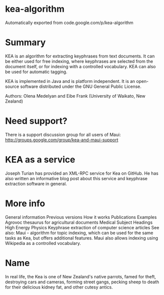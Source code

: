 # kea-algorithm
Automatically exported from code.google.com/p/kea-algorithm

# Summary
KEA is an algorithm for extracting keyphrases from text documents. It can be either used for free indexing, where keyphrases are selected from the document itself, or for indexing with a controlled vocabulary. KEA can also be used for automatic tagging.

KEA is implemented in Java and is platform independent. It is an open-source software distributed under the GNU General Public License.

Authors: Olena Medelyan and Eibe Frank (University of Waikato, New Zealand)

# Need support?
There is a support discussion group for all users of Maui: http://groups.google.com/group/kea-and-maui-support

# KEA as a service
Joseph Turian has provided an XML-RPC service for Kea on GitHub. He has also written an informative blog post about this service and keyphrase extraction software in general.

# More info
General information
Previous versions
How it works
Publications
Examples
Agrovoc thesaurus for agricultural documents
Medical Subject Headings
High Energy Physics
Keyphrase extraction of computer science articles
See also: Maui - algorithm for topic indexing, which can be used for the same tasks as Kea, but offers additional features. Maui also allows indexing using Wikipedia as a controlled vocabulary.

# Name
In real life, the Kea is one of New Zealand's native parrots, famed for theft, destroying cars and cameras, forming street gangs, pecking sheep to death for their delicious kidney fat, and other cutesy antics.
